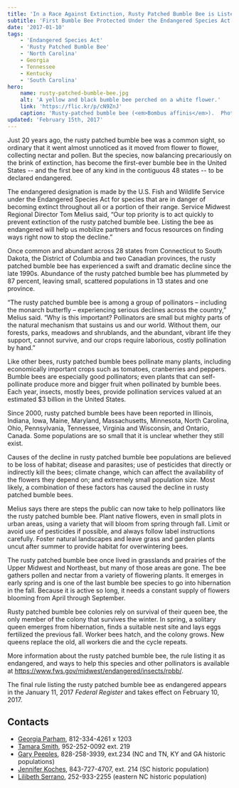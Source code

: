 ```yaml
---
title: 'In a Race Against Extinction, Rusty Patched Bumble Bee is Listed as Endangered'
subtitle: 'First Bumble Bee Protected Under the Endangered Species Act'
date: '2017-01-10'
tags:
    - 'Endangered Species Act'
    - 'Rusty Patched Bumble Bee'
    - 'North Carolina'
    - Georgia
    - Tennessee
    - Kentucky
    - 'South Carolina'
hero:
    name: rusty-patched-bumble-bee.jpg
    alt: 'A yellow and black bumble bee perched on a white flower.'
    link: 'https://flic.kr/p/cN9ZnJ'
    caption: 'Rusty-patched bumble bee (<em>Bombus affinis</em>).  Photo by <a href=\"https://www.flickr.com/photos/8583446@N05/\" target=\"_blank\">Dan Mullen</a>, <a href=\"https://creativecommons.org/licenses/by-nc-nd/2.0/\" target=\"_blank\">CC BY-NC-ND 2.0</a>.'
updated: 'February 15th, 2017'
---
```


Just 20 years ago, the rusty patched bumble bee was a common sight, so ordinary that it went almost unnoticed as it moved from flower to flower, collecting nectar and pollen. But the species, now balancing precariously on the brink of extinction, has become the first-ever bumble bee in the United States -- and the first bee of any kind in the contiguous 48 states -- to be declared endangered.

The endangered designation is made by the U.S. Fish and Wildlife Service under the Endangered Species Act for species that are in danger of becoming extinct throughout all or a portion of their range. Service Midwest Regional Director Tom Melius said, “Our top priority is to act quickly to prevent extinction of the rusty patched bumble bee. Listing the bee as endangered will help us mobilize partners and focus resources on finding ways right now to stop the decline.”

Once common and abundant across 28 states from Connecticut to South Dakota, the District of Columbia and two Canadian provinces, the rusty patched bumble bee has experienced a swift and dramatic decline since the late 1990s. Abundance of the rusty patched bumble bee has plummeted by 87 percent, leaving small, scattered populations in 13 states and one province.

“The rusty patched bumble bee is among a group of pollinators – including the monarch butterfly – experiencing serious declines across the country,” Melius said. “Why is this important? Pollinators are small but mighty parts of the natural mechanism that sustains us and our world. Without them, our forests, parks, meadows and shrublands, and the abundant, vibrant life they support, cannot survive, and our crops require laborious, costly pollination by hand.”

Like other bees, rusty patched bumble bees pollinate many plants, including economically important crops such as tomatoes, cranberries and peppers. Bumble bees are especially good pollinators; even plants that can self-pollinate produce more and bigger fruit when pollinated by bumble bees. Each year, insects, mostly bees, provide pollination services valued at an estimated $3 billion in the United States.

Since 2000, rusty patched bumble bees have been reported in Illinois, Indiana, Iowa, Maine, Maryland, Massachusetts, Minnesota, North Carolina, Ohio, Pennsylvania, Tennessee, Virginia and Wisconsin, and Ontario, Canada. Some populations are so small that it is unclear whether they still exist.

Causes of the decline in rusty patched bumble bee populations are believed to be loss of habitat; disease and parasites; use of pesticides that directly or indirectly kill the bees; climate change, which can affect the availability of the flowers they depend on; and extremely small population size. Most likely, a combination of these factors has caused the decline in rusty patched bumble bees.

Melius says there are steps the public can now take to help pollinators like the rusty patched bumble bee. Plant native flowers, even in small plots in urban areas, using a variety that will bloom from spring through fall. Limit or avoid use of pesticides if possible, and always follow label instructions carefully. Foster natural landscapes and leave grass and garden plants uncut after summer to provide habitat for overwintering bees.

The rusty patched bumble bee once lived in grasslands and prairies of the Upper Midwest and Northeast, but many of those areas are gone. The bee gathers pollen and nectar from a variety of flowering plants. It emerges in early spring and is one of the last bumble bee species to go into hibernation in the fall. Because it is active so long, it needs a constant supply of flowers blooming from April through September.

Rusty patched bumble bee colonies rely on survival of their queen bee, the only member of the colony that survives the winter. In spring, a solitary queen emerges from hibernation, finds a suitable nest site and lays eggs fertilized the previous fall. Worker bees hatch, and the colony grows. New queens replace the old, all workers die and the cycle repeats.

More information about the rusty patched bumble bee, the rule listing it as endangered, and ways to help this species and other pollinators is available at https://www.fws.gov/midwest/endangered/insects/rpbb/.

The final rule listing the rusty patched bumble bee as endangered appears in the January 11, 2017 *Federal Register* and takes effect on February 10, 2017.

## Contacts

  - [Georgia Parham](mailto:Georgia_Parham@fws.gov),  812-334-4261 x 1203
  - [Tamara Smith](mailto:Tamara_Smith@fws.gov), 952-252-0092 ext. 219
  - [Gary Peeples](mailto:Gary_Peeples@fws.gov), 828-258-3939, ext.234 (NC and TN, KY and GA historic populations)
  - [Jennifer Koches](mailto:Jennifer_Koches@fws.gov), 843-727-4707, ext. 214 (SC historic population)
  - [Lilibeth Serrano](mailto:Lilibeth_Serrano@fws.gov), 252-933-2255 (eastern NC historic population)
